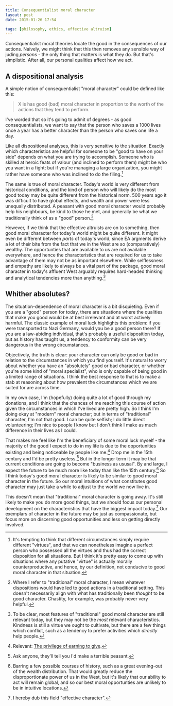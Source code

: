 ```yaml
---
title: Consequentialist moral character
layout: post
date: 2015-01-26 17:54

tags: [philosophy, ethics, effective altruism]
---
```


Consequentialist moral theories locate the good in the consequences of our
actions. Naively, we might think that this then removes any sensible way of
juding *persons* - the only thing that matters is what they do. But
that's simplistic. After all, our personal qualities affect how we act.

<!-- more -->

## A dispositional analysis ##

A simple notion of consequentialist "moral character" could be defined like
this:

> X is has good (bad) moral character in proportion to the worth of the actions
that they tend to perform.

I've worded that so it's going to admit of degrees - as good consequentialists,
we want to say that the person who saves a 1000 lives once a year has
a better character than the person who saves one life a day.

Like all dispositional analyses, this is very sensitive to the situation. Exactly
which characteristics are helpful for someone to be "good to have on your side"
depends on what you are trying to accomplish. Someone who is skilled at heroic
feats of valour (and inclined to perform them) might be who you want in a fight; 
but if you're managing a large organization, you might rather have someone who 
was inclined to do the filing.[^monotonic]

[^monotonic]: It's tempting to think that different circumstances simply require
    different "virtues", and that we can nonetheless imagine a perfect
    person who possessed all the virtues and thus had the correct disposition
    for all situations. But I think it's pretty easy to come up with situations
    where any putative "virtue" is actually morally counterproductive, and
    hence, by our definition, not conducive to good moral character in that
    situation.

The same is true of moral character. Today's world is very different from
historical conditions, and the kind of person who will likely do the most good
today may be quite different from the historical norm. 500 years ago it was
difficult to have global effects, and wealth and power were less unequally
distributed. A peasant with good moral character would probably help his neighbours,
be kind to those he met, and generally be what we traditionally think of as a
"good" person.[^traditional]

[^traditional]: Where I refer to "traditional" moral character, I mean whatever
    dispositions would have led to good actions in a traditional setting. This
    doesn't necessarily align with what has traditionally been *thought* to be
    good character. Chastity, for example, was probably never very helpful.

However, if we think that the effective altruists are on to something, then good
moral character for today's world might be quite different. It might even be
different between *parts* of today's world, since EA argments derive a lot of
their bite from the fact that we in the West are so (comparatively) wealthy. The opportunties that
are available to us are not available everywhere, and hence the characteristics
that are required for us to take advantage of them may not be as important elsewhere. While selflessness
and empathy are likely to always be a vital part of the package, good moral character
in today's affluent West arguably requires hard-headed thinking and analytical tendencies
more than anything.[^clash]

[^clash]: To be clear, most features of "traditional" good moral character are
    still relevant today, but they may not be the *most* relevant
    characteristics. Kindness is still a virtue we ought to cultivate, but
    there are a few things which conflict, such as a tendency to prefer activities
    which *directly* help people.
    
## Whither absolutes? ##
    
The situation-dependence of moral character is a bit disquieting. Even if you 
are a "good" person for today, there are
situations where the qualities that make you good would be at best irrelevant and
at worst actively harmful. The classic example of moral luck highlights this
problem: if you were transported to Nazi Germany, would you be a
good person there? If you are a law-abiding individual, that's probably a useful
disposition today, but as history has taught us, a tendency to conformity can be 
very dangerous in the wrong circumstances.

Objectively, the truth is clear: your character can only be good or bad in
relation to the circumstances in which you find yourself. It's natural to worry about
whether you have an "absolutely" good or bad character, or whether you're
some kind of "moral specialist", who is only capable of being good in a limited range of
situations. I think the best response to that is to make a stab at reasoning about 
how prevalent the circumstances which we are suited for are
across time. 

In my own case, I'm (hopefully) doing quite a lot of good through my 
donations, and I think that the chances of me reaching this course of action given the
circumstances in which I've lived are pretty high. So I think I'm doing
okay at "modern" moral character; but in terms of "traditional" character,
I'm not that good. I can be quite selfish; I do little direct volunteering; 
I'm nice to people I know but I don't think I make as much difference in their lives 
as I could. 

That makes me feel like I'm the beneficiary of some moral luck myself - the
majority of the good I expect to do in my life is due to the opportunities
existing and being noticeable by people like me.[^privilege] Drop me in the 15th century and
I'd be pretty useless.[^peasant] But in the longer term it may be that current conditions are going
to become "business as ususal". By and large, I expect the future to be
much more like today than like the 15th century.[^inequality] So I think today's
good moral character is likely to be similar to good moral character in the future. 
So our moral intuitions of what constitutes good character may just take a while to adjust
to the world we now live in. 

[^privilege]: Relevant: [The privilege of earning to give](http://www.effective-altruism.com/ea/dx/the_privilege_of_earning_to_give/).

This doesn't mean that "traditional" moral character
is going away. It's still likely to make you do more good things,
but we should focus our personal development on the characteristics that have the biggest
impact today.[^effective] Our exemplars of character in the future may be just
as compassionate, but focus more on discerning good opportunities and less on
getting directly involved.

[^peasant]: Ask anyone, they'll tell you I'd make a terrible peasant.

[^inequality]: Barring a few possible courses of history, such as a great
    evening-out of the wealth distribution. That would greatly reduce the
    disproportionate power of us in the West, but it's likely that our ability
    to act will remain global, and so our best moral opportunties are unlikely
    to be in intuitive locations.

[^effective]: I hereby dub this field "effective character".
